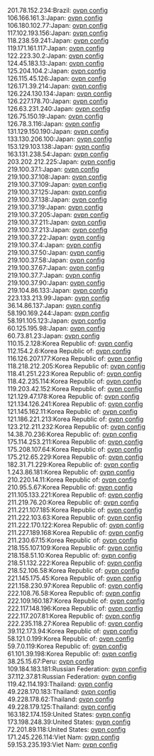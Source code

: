 201.78.152.234:Brazil: [ovpn config](vpn/201_78_152_234.ovpn)  
106.166.161.3:Japan: [ovpn config](vpn/106_166_161_3.ovpn)  
106.180.102.77:Japan: [ovpn config](vpn/106_180_102_77.ovpn)  
117.102.193.156:Japan: [ovpn config](vpn/117_102_193_156.ovpn)  
118.238.59.241:Japan: [ovpn config](vpn/118_238_59_241.ovpn)  
119.171.161.117:Japan: [ovpn config](vpn/119_171_161_117.ovpn)  
122.223.30.2:Japan: [ovpn config](vpn/122_223_30_2.ovpn)  
124.45.183.13:Japan: [ovpn config](vpn/124_45_183_13.ovpn)  
125.204.104.2:Japan: [ovpn config](vpn/125_204_104_2.ovpn)  
126.115.45.126:Japan: [ovpn config](vpn/126_115_45_126.ovpn)  
126.171.39.214:Japan: [ovpn config](vpn/126_171_39_214.ovpn)  
126.224.130.134:Japan: [ovpn config](vpn/126_224_130_134.ovpn)  
126.227.178.70:Japan: [ovpn config](vpn/126_227_178_70.ovpn)  
126.63.231.240:Japan: [ovpn config](vpn/126_63_231_240.ovpn)  
126.75.150.19:Japan: [ovpn config](vpn/126_75_150_19.ovpn)  
126.78.3.116:Japan: [ovpn config](vpn/126_78_3_116.ovpn)  
131.129.150.190:Japan: [ovpn config](vpn/131_129_150_190.ovpn)  
133.130.206.100:Japan: [ovpn config](vpn/133_130_206_100.ovpn)  
153.129.103.138:Japan: [ovpn config](vpn/153_129_103_138.ovpn)  
163.131.238.54:Japan: [ovpn config](vpn/163_131_238_54.ovpn)  
203.202.212.225:Japan: [ovpn config](vpn/203_202_212_225.ovpn)  
219.100.37.1:Japan: [ovpn config](vpn/219_100_37_1.ovpn)  
219.100.37.108:Japan: [ovpn config](vpn/219_100_37_108.ovpn)  
219.100.37.109:Japan: [ovpn config](vpn/219_100_37_109.ovpn)  
219.100.37.125:Japan: [ovpn config](vpn/219_100_37_125.ovpn)  
219.100.37.138:Japan: [ovpn config](vpn/219_100_37_138.ovpn)  
219.100.37.19:Japan: [ovpn config](vpn/219_100_37_19.ovpn)  
219.100.37.205:Japan: [ovpn config](vpn/219_100_37_205.ovpn)  
219.100.37.211:Japan: [ovpn config](vpn/219_100_37_211.ovpn)  
219.100.37.213:Japan: [ovpn config](vpn/219_100_37_213.ovpn)  
219.100.37.22:Japan: [ovpn config](vpn/219_100_37_22.ovpn)  
219.100.37.4:Japan: [ovpn config](vpn/219_100_37_4.ovpn)  
219.100.37.50:Japan: [ovpn config](vpn/219_100_37_50.ovpn)  
219.100.37.58:Japan: [ovpn config](vpn/219_100_37_58.ovpn)  
219.100.37.67:Japan: [ovpn config](vpn/219_100_37_67.ovpn)  
219.100.37.7:Japan: [ovpn config](vpn/219_100_37_7.ovpn)  
219.100.37.90:Japan: [ovpn config](vpn/219_100_37_90.ovpn)  
219.104.86.133:Japan: [ovpn config](vpn/219_104_86_133.ovpn)  
223.133.213.99:Japan: [ovpn config](vpn/223_133_213_99.ovpn)  
36.14.86.137:Japan: [ovpn config](vpn/36_14_86_137.ovpn)  
58.190.169.244:Japan: [ovpn config](vpn/58_190_169_244.ovpn)  
58.191.105.123:Japan: [ovpn config](vpn/58_191_105_123.ovpn)  
60.125.195.98:Japan: [ovpn config](vpn/60_125_195_98.ovpn)  
60.73.81.23:Japan: [ovpn config](vpn/60_73_81_23.ovpn)  
110.15.2.128:Korea Republic of: [ovpn config](vpn/110_15_2_128.ovpn)  
112.154.2.6:Korea Republic of: [ovpn config](vpn/112_154_2_6.ovpn)  
116.126.207.177:Korea Republic of: [ovpn config](vpn/116_126_207_177.ovpn)  
118.218.212.205:Korea Republic of: [ovpn config](vpn/118_218_212_205.ovpn)  
118.41.251.223:Korea Republic of: [ovpn config](vpn/118_41_251_223.ovpn)  
118.42.235.114:Korea Republic of: [ovpn config](vpn/118_42_235_114.ovpn)  
119.203.42.152:Korea Republic of: [ovpn config](vpn/119_203_42_152.ovpn)  
121.129.47.178:Korea Republic of: [ovpn config](vpn/121_129_47_178.ovpn)  
121.134.126.241:Korea Republic of: [ovpn config](vpn/121_134_126_241.ovpn)  
121.145.162.11:Korea Republic of: [ovpn config](vpn/121_145_162_11.ovpn)  
121.186.221.213:Korea Republic of: [ovpn config](vpn/121_186_221_213.ovpn)  
123.212.211.232:Korea Republic of: [ovpn config](vpn/123_212_211_232.ovpn)  
14.38.70.236:Korea Republic of: [ovpn config](vpn/14_38_70_236.ovpn)  
175.114.253.211:Korea Republic of: [ovpn config](vpn/175_114_253_211.ovpn)  
175.208.107.64:Korea Republic of: [ovpn config](vpn/175_208_107_64.ovpn)  
175.212.65.229:Korea Republic of: [ovpn config](vpn/175_212_65_229.ovpn)  
182.31.71.229:Korea Republic of: [ovpn config](vpn/182_31_71_229.ovpn)  
1.243.86.181:Korea Republic of: [ovpn config](vpn/1_243_86_181.ovpn)  
210.220.14.11:Korea Republic of: [ovpn config](vpn/210_220_14_11.ovpn)  
210.95.5.67:Korea Republic of: [ovpn config](vpn/210_95_5_67.ovpn)  
211.105.133.221:Korea Republic of: [ovpn config](vpn/211_105_133_221.ovpn)  
211.219.76.20:Korea Republic of: [ovpn config](vpn/211_219_76_20.ovpn)  
211.221.107.185:Korea Republic of: [ovpn config](vpn/211_221_107_185.ovpn)  
211.222.103.63:Korea Republic of: [ovpn config](vpn/211_222_103_63.ovpn)  
211.222.170.122:Korea Republic of: [ovpn config](vpn/211_222_170_122.ovpn)  
211.227.189.168:Korea Republic of: [ovpn config](vpn/211_227_189_168.ovpn)  
211.230.67.15:Korea Republic of: [ovpn config](vpn/211_230_67_15.ovpn)  
218.155.107.109:Korea Republic of: [ovpn config](vpn/218_155_107_109.ovpn)  
218.158.51.10:Korea Republic of: [ovpn config](vpn/218_158_51_10.ovpn)  
218.51.132.222:Korea Republic of: [ovpn config](vpn/218_51_132_222.ovpn)  
218.52.106.58:Korea Republic of: [ovpn config](vpn/218_52_106_58.ovpn)  
221.145.175.45:Korea Republic of: [ovpn config](vpn/221_145_175_45.ovpn)  
221.158.230.97:Korea Republic of: [ovpn config](vpn/221_158_230_97.ovpn)  
222.108.76.58:Korea Republic of: [ovpn config](vpn/222_108_76_58.ovpn)  
222.109.160.187:Korea Republic of: [ovpn config](vpn/222_109_160_187.ovpn)  
222.117.148.196:Korea Republic of: [ovpn config](vpn/222_117_148_196.ovpn)  
222.117.207.81:Korea Republic of: [ovpn config](vpn/222_117_207_81.ovpn)  
222.235.118.27:Korea Republic of: [ovpn config](vpn/222_235_118_27.ovpn)  
39.112.173.94:Korea Republic of: [ovpn config](vpn/39_112_173_94.ovpn)  
58.121.0.199:Korea Republic of: [ovpn config](vpn/58_121_0_199.ovpn)  
59.7.0.119:Korea Republic of: [ovpn config](vpn/59_7_0_119.ovpn)  
61.101.39.198:Korea Republic of: [ovpn config](vpn/61_101_39_198.ovpn)  
38.25.15.67:Peru: [ovpn config](vpn/38_25_15_67.ovpn)  
109.184.183.181:Russian Federation: [ovpn config](vpn/109_184_183_181.ovpn)  
37.112.37.81:Russian Federation: [ovpn config](vpn/37_112_37_81.ovpn)  
119.42.114.193:Thailand: [ovpn config](vpn/119_42_114_193.ovpn)  
49.228.170.183:Thailand: [ovpn config](vpn/49_228_170_183.ovpn)  
49.228.178.62:Thailand: [ovpn config](vpn/49_228_178_62.ovpn)  
49.228.179.125:Thailand: [ovpn config](vpn/49_228_179_125.ovpn)  
163.182.174.159:United States: [ovpn config](vpn/163_182_174_159.ovpn)  
173.198.248.39:United States: [ovpn config](vpn/173_198_248_39.ovpn)  
72.201.89.118:United States: [ovpn config](vpn/72_201_89_118.ovpn)  
171.245.226.114:Viet Nam: [ovpn config](vpn/171_245_226_114.ovpn)  
59.153.235.193:Viet Nam: [ovpn config](vpn/59_153_235_193.ovpn)  

